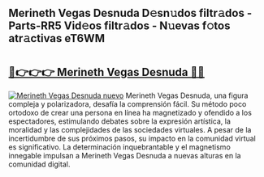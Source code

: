 ## Merineth Vegas Desnuda D𝚎sn𝚞dos filtr𝚊dos - Parts-RR5 Vid𝚎os filtr𝚊dos - N𝚞evas f𝚘tos atr𝚊ctivas eT6WM

# <h2><a href="http://mb4u67.tromn.icu/?c=Merineth+Vegas+Desnuda">🔗👉👉👉 Merineth Vegas Desnuda 🔗🔗</a></h2>

[![Merineth Vegas Desnuda nuevo](https://i.imgur.com/pEAQMta.gif)](http://mb4u67.tromn.icu/?c=Merineth+Vegas+Desnuda)
Merineth Vegas Desnuda, una figura compleja y polarizadora, desafía la comprensión fácil. Su método poco ortodoxo de crear una persona en línea ha magnetizado y ofendido a los espectadores, estimulando debates sobre la expresión artística, la moralidad y las complejidades de las sociedades virtuales. A pesar de la incertidumbre de sus próximos pasos, su impacto en la comunidad virtual es significativo. La determinación inquebrantable y el magnetismo innegable impulsan a Merineth Vegas Desnuda a nuevas alturas en la comunidad digital.
